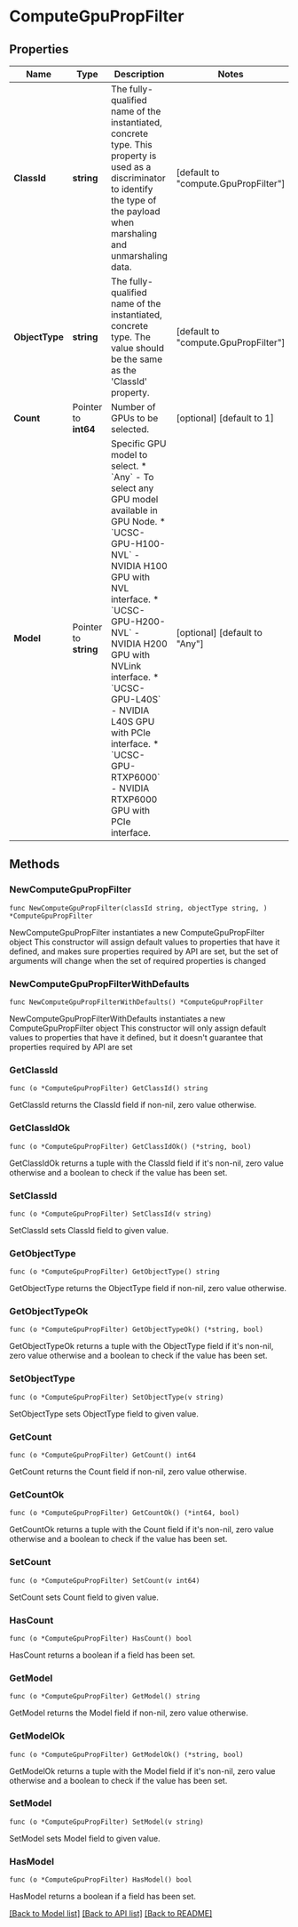 # ComputeGpuPropFilter

## Properties

Name | Type | Description | Notes
------------ | ------------- | ------------- | -------------
**ClassId** | **string** | The fully-qualified name of the instantiated, concrete type. This property is used as a discriminator to identify the type of the payload when marshaling and unmarshaling data. | [default to "compute.GpuPropFilter"]
**ObjectType** | **string** | The fully-qualified name of the instantiated, concrete type. The value should be the same as the &#39;ClassId&#39; property. | [default to "compute.GpuPropFilter"]
**Count** | Pointer to **int64** | Number of GPUs to be selected. | [optional] [default to 1]
**Model** | Pointer to **string** | Specific GPU model to select. * &#x60;Any&#x60; - To select any GPU model available in GPU Node. * &#x60;UCSC-GPU-H100-NVL&#x60; - NVIDIA H100 GPU with NVL interface. * &#x60;UCSC-GPU-H200-NVL&#x60; - NVIDIA H200 GPU with NVLink interface. * &#x60;UCSC-GPU-L40S&#x60; - NVIDIA L40S GPU with PCIe interface. * &#x60;UCSC-GPU-RTXP6000&#x60; - NVIDIA RTXP6000 GPU with PCIe interface. | [optional] [default to "Any"]

## Methods

### NewComputeGpuPropFilter

`func NewComputeGpuPropFilter(classId string, objectType string, ) *ComputeGpuPropFilter`

NewComputeGpuPropFilter instantiates a new ComputeGpuPropFilter object
This constructor will assign default values to properties that have it defined,
and makes sure properties required by API are set, but the set of arguments
will change when the set of required properties is changed

### NewComputeGpuPropFilterWithDefaults

`func NewComputeGpuPropFilterWithDefaults() *ComputeGpuPropFilter`

NewComputeGpuPropFilterWithDefaults instantiates a new ComputeGpuPropFilter object
This constructor will only assign default values to properties that have it defined,
but it doesn't guarantee that properties required by API are set

### GetClassId

`func (o *ComputeGpuPropFilter) GetClassId() string`

GetClassId returns the ClassId field if non-nil, zero value otherwise.

### GetClassIdOk

`func (o *ComputeGpuPropFilter) GetClassIdOk() (*string, bool)`

GetClassIdOk returns a tuple with the ClassId field if it's non-nil, zero value otherwise
and a boolean to check if the value has been set.

### SetClassId

`func (o *ComputeGpuPropFilter) SetClassId(v string)`

SetClassId sets ClassId field to given value.


### GetObjectType

`func (o *ComputeGpuPropFilter) GetObjectType() string`

GetObjectType returns the ObjectType field if non-nil, zero value otherwise.

### GetObjectTypeOk

`func (o *ComputeGpuPropFilter) GetObjectTypeOk() (*string, bool)`

GetObjectTypeOk returns a tuple with the ObjectType field if it's non-nil, zero value otherwise
and a boolean to check if the value has been set.

### SetObjectType

`func (o *ComputeGpuPropFilter) SetObjectType(v string)`

SetObjectType sets ObjectType field to given value.


### GetCount

`func (o *ComputeGpuPropFilter) GetCount() int64`

GetCount returns the Count field if non-nil, zero value otherwise.

### GetCountOk

`func (o *ComputeGpuPropFilter) GetCountOk() (*int64, bool)`

GetCountOk returns a tuple with the Count field if it's non-nil, zero value otherwise
and a boolean to check if the value has been set.

### SetCount

`func (o *ComputeGpuPropFilter) SetCount(v int64)`

SetCount sets Count field to given value.

### HasCount

`func (o *ComputeGpuPropFilter) HasCount() bool`

HasCount returns a boolean if a field has been set.

### GetModel

`func (o *ComputeGpuPropFilter) GetModel() string`

GetModel returns the Model field if non-nil, zero value otherwise.

### GetModelOk

`func (o *ComputeGpuPropFilter) GetModelOk() (*string, bool)`

GetModelOk returns a tuple with the Model field if it's non-nil, zero value otherwise
and a boolean to check if the value has been set.

### SetModel

`func (o *ComputeGpuPropFilter) SetModel(v string)`

SetModel sets Model field to given value.

### HasModel

`func (o *ComputeGpuPropFilter) HasModel() bool`

HasModel returns a boolean if a field has been set.


[[Back to Model list]](../README.md#documentation-for-models) [[Back to API list]](../README.md#documentation-for-api-endpoints) [[Back to README]](../README.md)



